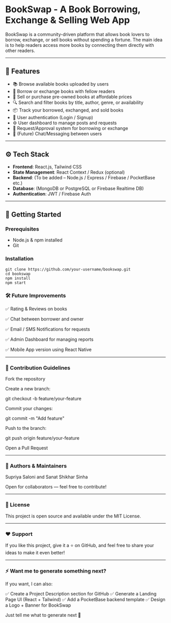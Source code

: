 # BookSwap - A Book Borrowing, Exchange & Selling Web App

BookSwap is a community-driven platform that allows book lovers to borrow, exchange, or sell books without spending a fortune. The main idea is to help readers access more books by connecting them directly with other readers.

---

## 🌟 Features

- 📚 Browse available books uploaded by users
- 🔄 Borrow or exchange books with fellow readers
- 💸 Sell or purchase pre-owned books at affordable prices
- 🔍 Search and filter books by title, author, genre, or availability
- 📦 Track your borrowed, exchanged, and sold books
- 🔐 User authentication (Login / Signup)
- ⚙️ User dashboard to manage posts and requests
- 📨 Request/Approval system for borrowing or exchange
- 💬 (Future) Chat/Messaging between users

---

## ⚙️ Tech Stack

- **Frontend**: React.js, Tailwind CSS
- **State Management**: React Context / Redux (optional)
- **Backend**: (To be added – Node.js / Express / Firebase / PocketBase etc.)
- **Database**: (MongoDB or PostgreSQL or Firebase Realtime DB)
- **Authentication**: JWT / Firebase Auth



---

## 🚀 Getting Started

### Prerequisites

- Node.js & npm installed
- Git

### Installation

```
git clone https://github.com/your-username/bookswap.git
cd bookswap
npm install
npm start
```

### 🛠 Future Improvements

✅ Rating & Reviews on books

✅ Chat between borrower and owner

✅ Email / SMS Notifications for requests

✅ Admin Dashboard for managing reports

✅ Mobile App version using React Native

---

### 📌 Contribution Guidelines

Fork the repository

Create a new branch:

git checkout -b feature/your-feature


Commit your changes:

git commit -m "Add feature"


Push to the branch:

git push origin feature/your-feature


Open a Pull Request

---

### 🙌 Authors & Maintainers

Supriya Saloni and Sanat Shikhar Sinha

Open for collaborators — feel free to contribute!

---

### 📄 License

This project is open source and available under the MIT License.

---

### ❤️ Support

If you like this project, give it a ⭐ on GitHub, and feel free to share your ideas to make it even better!

---

### ⚡ Want me to generate something next?

If you want, I can also:

✅ Create a Project Description section for GitHub
✅ Generate a Landing Page UI (React + Tailwind)
✅ Add a PocketBase backend template
✅ Design a Logo + Banner for BookSwap

Just tell me what to generate next 🚀
